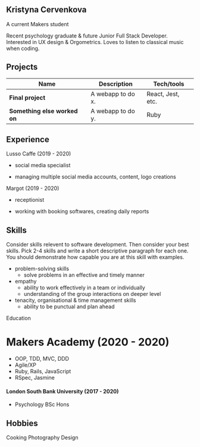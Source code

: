 ## Kristyna Cervenkova

A current Makers student

Recent psychology graduate & future Junior Full Stack Developer. Interested in UX design & Orgometrics.
Loves to listen to classical music when coding.

## Projects

| Name                         | Description       | Tech/tools        |
| ---------------------------- | ----------------- | ----------------- |
| **Final project**            | A webapp to do x. | React, Jest, etc. |
| **Something else worked on** | A webapp to do y. | Ruby              |

## Experience

Lusso Caffe (2019 - 2020)  
- social media specialist

- managing multiple social media accounts, content, logo creations

Margot (2019 - 2020)  
- receptionist

- working with booking softwares, creating daily reports

## Skills

Consider skills relevent to software development. Then consider your best skills. Pick 2-4 skills and write a short descriptive paragraph for each one. You should demonstrate how capable you are at this skill with examples.

- problem-solving skills
  - solve problems in an effective and timely manner
- empathy
  - ability to work effectively in a team or individually
  - understanding of the group interactions on deeper level
- tenacity, organisational & time management skills
  - ability to be punctual and plan ahead

Education

# Makers Academy (2020 - 2020)

- OOP, TDD, MVC, DDD
- Agile/XP
- Ruby, Rails, JavaScript
- RSpec, Jasmine

#### London South Bank University (2017 - 2020)

- Psychology BSc Hons


## Hobbies

Cooking
Photography
Design
